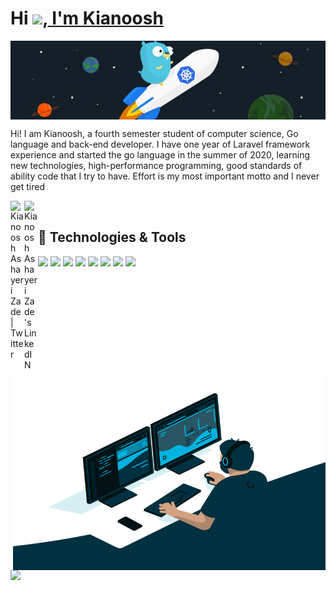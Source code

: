 # Hi <img src="https://media.giphy.com/media/hvRJCLFzcasrR4ia7z/giphy.gif" width="25px">,<a href="https://github.com/kianooshaz"> I'm Kianoosh </a>

<img align="center" alt="wallpaper" src="https://github.com/kianooshaz/kianooshaz/blob/main/images/golang-wallpaper.jpg"/>

Hi! I am Kianoosh, a fourth semester student of computer science, Go language and back-end developer. I have one year of Laravel framework experience and started the go language in the summer of 2020, learning new technologies, high-performance programming, good standards of ability code that I try to have. Effort is my most important motto and I never get tired

<a href="https://twitter.com/kianooshaz">
  <img align="left" alt="Kianoosh Ashayeri Zade | Twitter" width="22px" src="https://raw.githubusercontent.com/peterthehan/peterthehan/master/assets/twitter.svg" />
</a>
<a href="https://www.linkedin.com/in/kianooshaz/">
  <img align="left" alt="Kianoosh Ashayeri Zade 's LinkedIN" width="22px" src="https://raw.githubusercontent.com/peterthehan/peterthehan/master/assets/linkedin.svg" />
</a>
<br>

## 🔧 Technologies & Tools
<img align="right" alt="GIF" src="https://github.com/kianooshaz/kianooshaz/blob/main/images/code.gif?raw=true" width="500" height="320" />

![](https://img.shields.io/badge/OS-Linux-informational?style=flat&logo=linux&logoColor=white&color=2bbc8a)
![](https://img.shields.io/badge/Editor-Goland-informational?style=flat&logo=intellij-idea&logoColor=white&color=2bbc8a)
![](https://img.shields.io/badge/Code-Golang-informational?style=flat&logo=go&logoColor=white&color=2bbc8a)
![](https://img.shields.io/badge/Code-Make-informational?style=flat&logo=cmake&logoColor=white&color=2bbc8a)
![](https://img.shields.io/badge/Shell-Bash-informational?style=flat&logo=gnu-bash&logoColor=white&color=2bbc8a)
![](https://img.shields.io/badge/Tools-PostgreSQL-informational?style=flat&logo=postgresql&logoColor=white&color=2bbc8a)
![](https://img.shields.io/badge/Tools-Docker-informational?style=flat&logo=docker&logoColor=white&color=2bbc8a)
![](https://img.shields.io/badge/Tools-Kubernetes-informational?style=flat&logo=kubernetes&logoColor=white&color=2bbc8a)

<img align="left" src="https://github-readme-stats.vercel.app/api/top-langs/?username=kianooshaz&theme=default&line_height=27&layout=compact" />